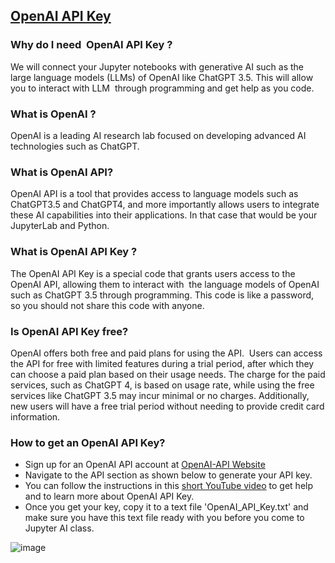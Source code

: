 ## [OpenAI API Key](https://aselshall.github.io/eds/L/L5/openai_api_key)

### Why do I need  OpenAI API Key ?
We will connect your Jupyter notebooks with generative AI such as the large language models (LLMs) of OpenAI like ChatGPT 3.5. This will allow you to interact with LLM  through programming and get help as you code.

### What is OpenAI ?
OpenAI is a leading AI research lab focused on developing advanced AI technologies such as ChatGPT.

### What is OpenAI API?
OpenAI API is a tool that provides access to language models such as ChatGPT3.5 and ChatGPT4, and more importantly allows users to integrate these AI capabilities into their applications. In that case that would be your JupyterLab and Python.

### What is OpenAI API Key ?
The OpenAI API Key is a special code that grants users access to the OpenAI API, allowing them to interact with  the language models of OpenAI such as ChatGPT 3.5 through programming. This code is like a password, so you should not share this code with anyone.

### Is OpenAI API Key free?

OpenAI offers both free and paid plans for using the API.  Users can access the API for free with limited features during a trial period, after which they can choose a paid plan based on their usage needs. The charge for the paid services, such as ChatGPT 4, is based on usage rate, while using the free services like ChatGPT 3.5 may incur minimal or no charges. Additionally, new users will have a free trial period without needing to provide credit card information.

### How to get an OpenAI API Key?
- Sign up for an OpenAI API account at [OpenAI-API Website](https://openai.com/blog/openai-api)
- Navigate to the API section as shown below to generate your API key.
- You can  follow the instructions in this [short YouTube video](https://www.youtube.com/watch?v=UO_i1GhjElQ&t=26s) to get help and to learn more about OpenAI API Key. 
- Once you get your key, copy it to a text file 'OpenAI_API_Key.txt' and make sure you have this text file ready with you before you come to Jupyter AI class. 

![image](https://github.com/aselshall/eds/assets/40507239/2cffa77f-0a44-4f40-9ad4-bea81b1ed467)
